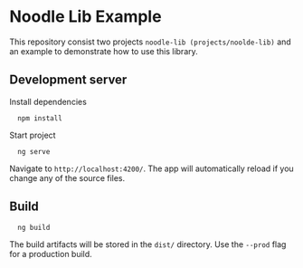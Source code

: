 # Noodle Lib Example

This repository consist two projects `noodle-lib (projects/noolde-lib)` and an example to demonstrate how to use this library.

## Development server

Install dependencies

```
  npm install
```
Start project 

```
  ng serve
```

Navigate to `http://localhost:4200/`. The app will automatically reload if you change any of the source files.

## Build

```
  ng build
```

The build artifacts will be stored in the `dist/` directory. Use the `--prod` flag for a production build.
